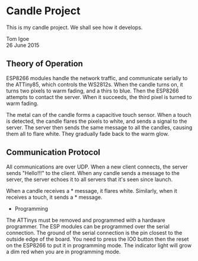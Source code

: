 # Candle Project	

This is my candle project. We shall see how it develops.

Tom Igoe <br>
26 June 2015

## Theory of Operation

ESP8266 modules handle the network traffic, and communicate serially to the ATTiny85, which controls the WS2812s. When the candle turns on, it turns two pixels to warm fading, and a thirs to blue. Then the ESP8266 attempts to contact the server. When it succeeds, the third pixel is turned to warm fading.

The metal can of the candle forms a capacitive touch sensor. When a touch is detected, the candle flares the pixels to white, and sends a signal to the server. The server then sends the same message to all the candles, causing them all to flare white. They gradually fade back to the warm glow.

## Communication Protocol

All communications are over UDP. When a new client connects, the server sends "Hello!!!" to the client. When any candle sends a message to the server, the server echoes it to all servers that it's seen since launch.

When a candle receives a * message, it flares white. Similarly, when it receives a touch, it sends a * message.

* Programming

The ATTinys must be removed and programmed with a hardware programmer. The ESP modules can be programmed over the serial connection. The ground of the serial connection is the pin closest to the outside edge of the board. You need to press the IO0 button then the reset on the ESP8266 to put it in programming mode. The  indicator light will grow a dim red when you are in programming mode.

